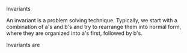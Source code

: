 Invariants

An invariant is a problem solving technique. Typically, we start with a combination of a's and b's and try to rearrange them into normal form, where they are organized into a's first, followed by b's. 

Invariants are